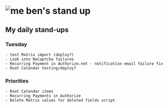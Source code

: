 # ![me](https://avatars2.githubusercontent.com/u/5232044?s=50&v=4) ben's stand up

## My daily stand-ups

### Tuesday

    - test Matrix import (deploy?)
    - Look into ReCaptcha failures
    - Recurring Payment in Authorize.net - notification email failure fix
    - Root Calendar testing/deploy?
    
### Priorities 
   
    - Root Calendar items
    - Recurring Payments in Authorize
    - Delete Matrix values for deleted fields script
